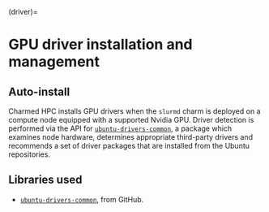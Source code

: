 (driver)=
# GPU driver installation and management

## Auto-install

Charmed HPC installs GPU drivers when the `slurmd` charm is deployed on a compute node equipped with a supported Nvidia GPU. Driver detection is performed via the API for [`ubuntu-drivers-common`](https://documentation.ubuntu.com/server/how-to/graphics/install-nvidia-drivers/#the-recommended-way-ubuntu-drivers-tool), a package which examines node hardware, determines appropriate third-party drivers and recommends a set of driver packages that are installed from the Ubuntu repositories.

## Libraries used

- [`ubuntu-drivers-common`](https://github.com/canonical/ubuntu-drivers-common), from GitHub.

